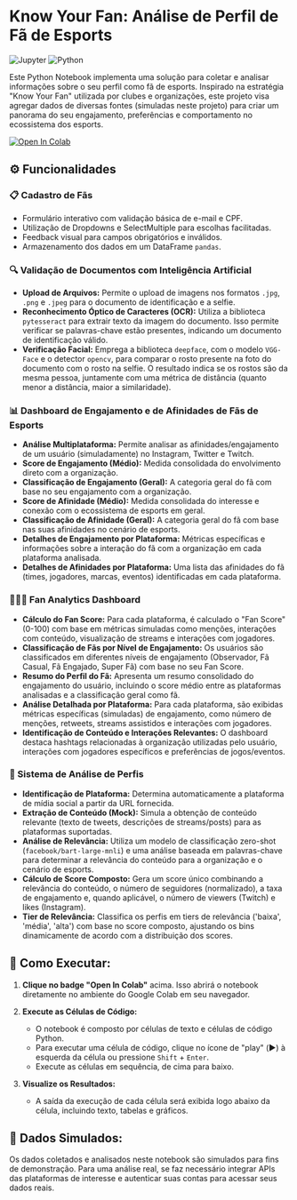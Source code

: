 # Know Your Fan: Análise de Perfil de Fã de Esports

![Jupyter](https://img.shields.io/badge/Jupyter-b54000?style=for-the-badge&logo=jupyter&logoColor=FFFFFF)
![Python](https://img.shields.io/badge/Python-d96d32?style=for-the-badge&logo=python&logoColor=FFFFFF)

Este Python Notebook implementa uma solução para coletar e analisar informações sobre o seu perfil como fã de esports. Inspirado na estratégia "Know Your Fan" utilizada por clubes e organizações, este projeto visa agregar dados de diversas fontes (simuladas neste projeto) para criar um panorama do seu engajamento, preferências e comportamento no ecossistema dos esports.

[![Open In Colab](https://colab.research.google.com/assets/colab-badge.svg)](https://colab.research.google.com/github/anaperinii/know-your-fan/knowyourfan.ipynb)

## ⚙️ Funcionalidades

### 📋 Cadastro de Fãs

* Formulário interativo com validação básica de e-mail e CPF.
* Utilização de Dropdowns e SelectMultiple para escolhas facilitadas.
* Feedback visual para campos obrigatórios e inválidos.
* Armazenamento dos dados em um DataFrame `pandas`.

### 🔍 Validação de Documentos com Inteligência Artificial

* **Upload de Arquivos:** Permite o upload de imagens nos formatos `.jpg`, `.png` e `.jpeg` para o documento de identificação e a selfie.
* **Reconhecimento Óptico de Caracteres (OCR):** Utiliza a biblioteca `pytesseract` para extrair texto da imagem do documento. Isso permite verificar se palavras-chave estão presentes, indicando um documento de identificação válido.
* **Verificação Facial:** Emprega a biblioteca `deepface`, com o modelo `VGG-Face` e o detector `opencv`, para comparar o rosto presente na foto do documento com o rosto na selfie. O resultado indica se os rostos são da mesma pessoa, juntamente com uma métrica de distância (quanto menor a distância, maior a similaridade).

### 📊 Dashboard de Engajamento e de Afinidades de Fãs de Esports

* **Análise Multiplataforma:** Permite analisar as afinidades/engajamento de um usuário (simuladamente) no Instagram, Twitter e Twitch.
* **Score de Engajamento (Médio):** Medida consolidada do envolvimento direto com a organização.
* **Classificação de Engajamento (Geral):** A categoria geral do fã com base no seu engajamento com a organização.
* **Score de Afinidade (Médio):** Medida consolidada do interesse e conexão com o ecossistema de esports em geral.
* **Classificação de Afinidade (Geral):** A categoria geral do fã com base nas suas afinidades no cenário de esports.
* **Detalhes de Engajamento por Plataforma:** Métricas específicas e informações sobre a interação do fã com a organização em cada plataforma analisada.
* **Detalhes de Afinidades por Plataforma:** Uma lista das afinidades do fã (times, jogadores, marcas, eventos) identificadas em cada plataforma.

### 👩🏻‍💻 Fan Analytics Dashboard

* **Cálculo do Fan Score:** Para cada plataforma, é calculado o "Fan Score" (0-100) com base em métricas simuladas como menções, interações com conteúdo, visualização de streams e interações com jogadores.
* **Classificação de Fãs por Nível de Engajamento:** Os usuários são classificados em diferentes níveis de engajamento (Observador, Fã Casual, Fã Engajado, Super Fã) com base no seu Fan Score.
* **Resumo do Perfil do Fã:** Apresenta um resumo consolidado do engajamento do usuário, incluindo o score médio entre as plataformas analisadas e a classificação geral como fã.
* **Análise Detalhada por Plataforma:** Para cada plataforma, são exibidas métricas específicas (simuladas) de engajamento, como número de menções, retweets, streams assistidos e interações com jogadores.
* **Identificação de Conteúdo e Interações Relevantes:** O dashboard destaca hashtags relacionadas à organização utilizadas pelo usuário, interações com jogadores específicos e preferências de jogos/eventos.

 ### 📡 Sistema de Análise de Perfis

* **Identificação de Plataforma:** Determina automaticamente a plataforma de mídia social a partir da URL fornecida.
* **Extração de Conteúdo (Mock):** Simula a obtenção de conteúdo relevante (texto de tweets, descrições de streams/posts) para as plataformas suportadas.
* **Análise de Relevância:** Utiliza um modelo de classificação zero-shot (`facebook/bart-large-mnli`) e uma análise baseada em palavras-chave para determinar a relevância do conteúdo para a organização e o cenário de esports.
* **Cálculo de Score Composto:** Gera um score único combinando a relevância do conteúdo, o número de seguidores (normalizado), a taxa de engajamento e, quando aplicável, o número de viewers (Twitch) e likes (Instagram).
* **Tier de Relevância:** Classifica os perfis em tiers de relevância ('baixa', 'média', 'alta') com base no score composto, ajustando os bins dinamicamente de acordo com a distribuição dos scores.

## 🚀 Como Executar:

1.  **Clique no badge "Open In Colab"** acima. Isso abrirá o notebook diretamente no ambiente do Google Colab em seu navegador.

2.  **Execute as Células de Código:**
    * O notebook é composto por células de texto e células de código Python.
    * Para executar uma célula de código, clique no ícone de "play" (▶️) à esquerda da célula ou pressione `Shift` + `Enter`.
    * Execute as células em sequência, de cima para baixo.

3.  **Visualize os Resultados:**
    * A saída da execução de cada célula será exibida logo abaixo da célula, incluindo texto, tabelas e gráficos.


## 🎲 Dados Simulados:

Os dados coletados e analisados neste notebook são simulados para fins de demonstração. Para uma análise real, se faz necessário integrar APIs das plataformas de interesse e autenticar suas contas para acessar seus dados reais.


